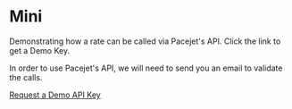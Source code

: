 # Mini
Demonstrating how a rate can be called via Pacejet's API.  Click the link to get a Demo Key.

In order to use Pacejet's API, we will need to send you an email to validate the calls. 

[Request a Demo API Key](http://ship.pacejet.com/contact-us?hsCtaTracking=cc50de84-7b09-44e4-b2bd-76da7d711e48%7C44866f29-c3aa-49aa-8c94-23a2404f8411)
